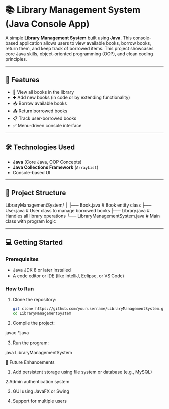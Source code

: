 # 📚 Library Management System (Java Console App)

A simple **Library Management System** built using **Java**. This console-based application allows users to view available books, borrow books, return them, and keep track of borrowed items. This project showcases core Java skills, object-oriented programming (OOP), and clean coding principles.

---

## 🚀 Features

- 📖 View all books in the library  
- ➕ Add new books (in code or by extending functionality)  
- 📥 Borrow available books  
- 📤 Return borrowed books  
- 📋 Track user-borrowed books  
- ✅ Menu-driven console interface

---

## 🛠️ Technologies Used

- **Java** (Core Java, OOP Concepts)
- **Java Collections Framework** (`ArrayList`)
- Console-based UI

---

## 📂 Project Structure

LibraryManagementSystem/ │ 
├── Book.java # Book entity class 
├── User.java # User class to manage borrowed books
├── Library.java # Handles all library operations
└── LibraryManagementSystem.java # Main class with program logic


---

## 💻 Getting Started

### Prerequisites
- Java JDK 8 or later installed
- A code editor or IDE (like IntelliJ, Eclipse, or VS Code)

### How to Run

1. Clone the repository:

   ```bash
   git clone https://github.com/yourusername/LibraryManagementSystem.git
   cd LibraryManagementSystem

2. Compile the project:

javac *.java   

3. Run the program:
   
java LibraryManagementSystem
   
   
   
  
🔧 Future Enhancements
1. Add persistent storage using file system or database (e.g., MySQL)

2.Admin authentication system

3. GUI using JavaFX or Swing

4. Support for multiple users


